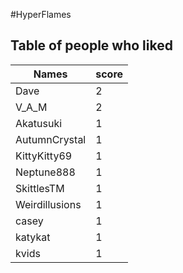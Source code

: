 #HyperFlames
## Table of people who liked
Names | score
--- | ---
Dave | 2
V_A_M | 2
Akatusuki | 1
AutumnCrystal | 1
KittyKitty69 | 1
Neptune888 | 1
SkittlesTM | 1
Weirdillusions | 1
casey | 1
katykat | 1
kvids | 1
